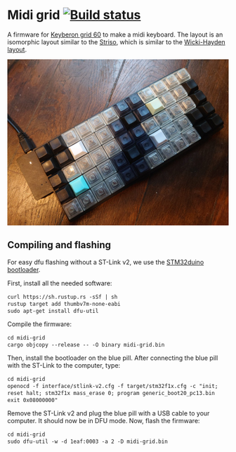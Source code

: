 # Midi grid [![Build status](https://api.travis-ci.com/TeXitoi/midi-grid.svg?branch=master)](https://travis-ci.com/TeXitoi/midi-grid)

A firmware for [Keyberon grid
60](https://github.com/TeXitoi/keyberon-grid) to make a midi
keyboard. The layout is an isomorphic layout similar to the
[Striso](https://www.striso.org/), which is similar to the
[Wicki-Hayden
layout](https://en.wikipedia.org/wiki/Wicki%E2%80%93Hayden_note_layout).

![photo](images/midi-grid.jpg)

## Compiling and flashing

For easy dfu flashing without a ST-Link v2, we use the [STM32duino
bootloader](https://github.com/rogerclarkmelbourne/STM32duino-bootloader/).

First, install all the needed software:

```shell
curl https://sh.rustup.rs -sSf | sh
rustup target add thumbv7m-none-eabi
sudo apt-get install dfu-util
```

Compile the firmware:

```shell
cd midi-grid
cargo objcopy --release -- -O binary midi-grid.bin
```

Then, install the bootloader on the blue pill. After connecting the
blue pill with the ST-Link to the computer, type:

```shell
cd midi-grid
openocd -f interface/stlink-v2.cfg -f target/stm32f1x.cfg -c "init; reset halt; stm32f1x mass_erase 0; program generic_boot20_pc13.bin exit 0x08000000"
```

Remove the ST-Link v2 and plug the blue pill with a USB cable to your
computer. It should now be in DFU mode. Now, flash the firmware:

```shell
cd midi-grid
sudo dfu-util -w -d 1eaf:0003 -a 2 -D midi-grid.bin
```
